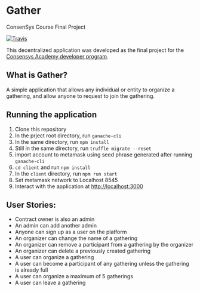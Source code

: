 # Gather

ConsenSys Course Final Project

[![Travis](https://travis-ci.org/dev-bootcamp-2019/final-project-elshaek.svg?branch=master)](https://travis-ci.org/dev-bootcamp-2019/final-project-elshaek)

This decentralized application was developed as the final project for the [Consensys Academy developer program](https://consensys.net/academy/).

## What is Gather?

A simple application that allows any individual or entity to organize a gathering, and allow anyone to request to join the gathering.

## Running the application
1. Clone this repository
2. In the prject root directory, run `ganache-cli`
3. In the same directory, run `npm install`
4. Still in the same directory, run `truffle migrate --reset`
5. import account to metamask using seed phrase generated after running `ganache-cli`
6. `cd client` and run `npm install` 
7. In the `client` directory, run `npm run start` 
8. Set metamask network to Localhost 8545
9. Interact with the application at [http://localhost:3000](http://localhost:3000)

## User Stories:
- Contract owner is also an admin
- An admin can add another admin
- Anyone can sign up as a user on the platform
- An organizer can change the name of a gathering
- An organizer can remove a participant from a gathering by the organizer
- An organizer can delete a previously created gathering
- A user can organize a gathering
- A user can become a participant of any gathering unless the gathering is already full
- A user can organize a maximum of 5 gatherings
- A user can leave a gathering
